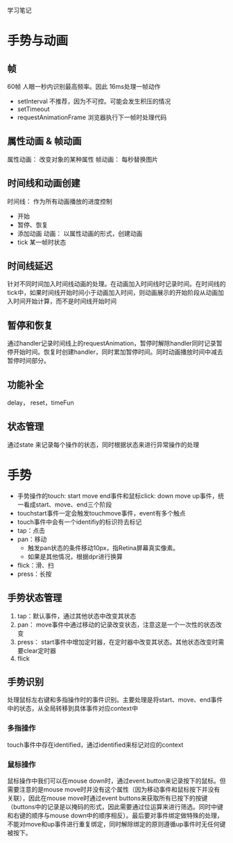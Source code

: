 学习笔记
# 手势与动画
## 帧
60帧 人眼一秒内识别最高频率。因此 16ms处理一帧动作
* setInterval 不推荐，因为不可控。可能会发生积压的情况
* setTimeout
* requestAnimationFrame 浏览器执行下一帧时处理代码
## 属性动画 & 帧动画
属性动画： 改变对象的某种属性
帧动画： 每秒替换图片
## 时间线和动画创建
时间线： 作为所有动画播放的进度控制
* 开始
* 暂停、恢复
* 添加动画
动画： 以属性动画的形式，创建动画
* tick 某一帧时状态
## 时间线延迟
针对不同时间加入时间线动画的处理。在动画加入时间线时记录时间。在时间线的tick中，如果时间线开始时间小于动画加入时间，则动画展示的开始阶段从动画加入时间开始计算，而不是时间线开始时间
## 暂停和恢复
通过handler记录时间线上的requestAnimation，暂停时解除handler同时记录暂停开始时间。恢复时创建handler，同时累加暂停时间。同时动画播放时间中减去暂停时间部分。
## 功能补全
delay， reset，timeFun
## 状态管理
通过state 来记录每个操作的状态，同时根据状态来进行异常操作的处理

# 手势
*  手势操作的touch: start move end事件和鼠标click: down move up事件，统一看成start、move、end三个阶段
  * touchstart事件一定会触发touchmove事件，event有多个触点
  * touch事件中会有一个identifiy的标识符去标记
* tap：点击
* pan：移动
  * 触发pan状态的条件移动10px，指Retina屏幕真实像素。
  * 如果是其他情况，根据dpr进行换算
* flick：滑、扫
* press：长按
## 手势状态管理
1. tap：默认事件，通过其他状态中改变其状态
2. pan： move事件中通过移动的记录改变状态，注意这是一个一次性的状态改变
3. press： start事件中增加定时器，在定时器中改变其状态。其他状态改变时需要clear定时器
4. flick
## 手势识别
处理鼠标左右键和多指操作时的事件识别。主要处理是将start、move、end事件中的状态，从全局转移到具体事件对应context中
### 多指操作
  touch事件中存在identified，通过identified来标记对应的context
### 鼠标操作
鼠标操作中我们可以在mouse down时，通过event.button来记录按下的鼠标。但需要注意的是mouse move时并没有这个属性（因为移动事件和鼠标按下并没有关联），因此在mouse move时通过event buttons来获取所有已按下的按键（buttons中的记录是以掩码的形式，因此需要通过位运算来进行筛选。同时中键和右键的顺序与mouse down中的顺序相反）。最后要对事件绑定做特殊的处理，不能对move和up事件进行重复绑定，同时解除绑定的原则遵循up事件时无任何键被按下。